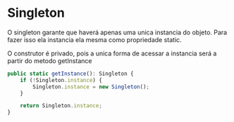 # Singleton

O singleton garante que haverá apenas uma unica instancia do objeto. Para fazer isso ela instancia ela mesma como propriedade static.

O construtor é privado, pois a unica forma de acessar a instancia será a partir do metodo getInstance

```ts
public static getInstance(): Singleton {
    if (!Singleton.instance) {
        Singleton.instance = new Singleton();
    }

    return Singleton.instance;
}
```